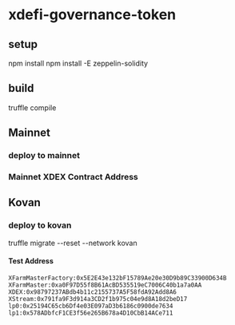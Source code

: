 # xdefi-governance-token

## setup

npm install
npm install -E zeppelin-solidity

## build

truffle compile

## Mainnet

### deploy to mainnet

### Mainnet XDEX Contract Address

## Kovan

### deploy to kovan

truffle migrate --reset --network kovan


#### Test Address
```
XFarmMasterFactory:0x5E2E43e132bF15789Ae20e30D9b89C33900D634B
XFarmMaster:0xa0F97D55f8B61AcBD535519eC7006C40b1a7a0AA
XDEX:0x98797237ABdb4b11c2155737A5F58fdA92Add8A6
XStream:0x791fa9F3d914a3CD2f1b975c04e9d8A18d2beD17
lp0:0x25194C65cb6Df4e03E097aD3b6186c0900de7634
lp1:0x578ADbfcF1CE3f56e265B678a4D10CbB14ACe711
